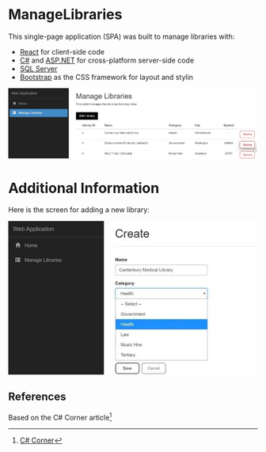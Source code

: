 # ManageLibraries

This single-page application (SPA) was built to manage libraries with:
- [React](https://reactjs.org/) for client-side code
- [C#](https://docs.microsoft.com/en-us/dotnet/csharp/programming-guide/) and [ASP.NET](https://dotnet.microsoft.com/apps/aspnet) for cross-platform server-side code
- [SQL Server](https://www.microsoft.com/en-us/sql-server/)
- [Bootstrap](https://getbootstrap.com/) as the CSS framework for layout and stylin

![screenshot](./Screenshot-ManageLibraries.jpg)

# Additional Information
Here is the screen for adding a new library:

![screenshot](./Screenshot-AddLibrary.jpg)

## References
Based on the C# Corner article[^1]
[^1]: [C# Corner](https://www.c-sharpcorner.com/)

